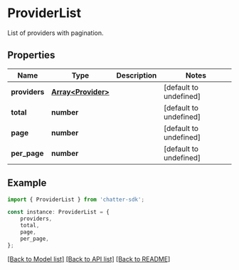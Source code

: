 # ProviderList

List of providers with pagination.

## Properties

Name | Type | Description | Notes
------------ | ------------- | ------------- | -------------
**providers** | [**Array&lt;Provider&gt;**](Provider.md) |  | [default to undefined]
**total** | **number** |  | [default to undefined]
**page** | **number** |  | [default to undefined]
**per_page** | **number** |  | [default to undefined]

## Example

```typescript
import { ProviderList } from 'chatter-sdk';

const instance: ProviderList = {
    providers,
    total,
    page,
    per_page,
};
```

[[Back to Model list]](../README.md#documentation-for-models) [[Back to API list]](../README.md#documentation-for-api-endpoints) [[Back to README]](../README.md)

